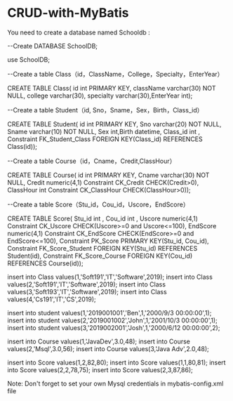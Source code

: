 # CRUD-with-MyBatis

You need to create a database named Schooldb :

--Create DATABASE SchoolDB;

use SchoolDB;

--Create a table Class（id，ClassName，College，Specialty，EnterYear）

CREATE TABLE Class(
  id int PRIMARY KEY,
  className varchar(30) NOT NULL,
  college varchar(30),
  specialty varchar(30),EnterYear int);
  
--Create a table Student（id, Sno，Sname，Sex，Birth，Class_id）

CREATE TABLE Student(
  id int  PRIMARY KEY,
  Sno varchar(20) NOT NULL,
  Sname varchar(10) NOT NULL,
  Sex int,Birth datetime,
  Class_id int ,
  Constraint FK_Student_Class FOREIGN KEY(Class_id) REFERENCES Class(id));
  
--Create a table Course（id，Cname，Credit,ClassHour）

CREATE TABLE Course(
  id int  PRIMARY KEY,
  Cname varchar(30) NOT NULL,
  Credit numeric(4,1) Constraint CK_Credit CHECK(Credit>0),
  ClassHour int Constraint CK_ClassHour CHECK(ClassHour>0));
  
--Create a table Score（Stu_id，Cou_id，Uscore，EndScore）

CREATE TABLE Score(
  Stu_id int ,
  Cou_id int ,
  Uscore numeric(4,1) Constraint CK_Uscore CHECK(Uscore>=0 and Uscore<=100),
  EndScore numeric(4,1) Constraint CK_EndScore CHECK(EndScore>=0 and EndScore<=100),
  Constraint PK_Score PRIMARY KEY(Stu_id, Cou_id),
  Constraint FK_Score_Student FOREIGN KEY(Stu_id) REFERENCES Student(id),
  Constraint FK_Score_Course FOREIGN KEY(Cou_id) REFERENCES Course(id));
  
insert into Class values(1,'Soft191','IT','Software',2019);
insert into Class values(2,'Soft191','IT','Software',2019);
insert into Class values(3,'Soft193','IT','Software',2019);
insert into Class values(4,'Cs191','IT','CS',2019);

insert into student values(1,'2019001001','Ben',1,'2000/9/3 00:00:00',1);
insert into student values(2,'2019001002','John',1,'2001/10/3 00:00:00',1);
insert into student values(3,'2019002001','Josh',1,'2000/6/12 00:00:00',2);

insert into Course values(1,'JavaDev',3.0,48);
insert into Course values(2,'Msql',3.0,56);
insert into Course values(3,'Java Adv',2.0,48);

insert into Score values(1,2,82,80);
insert into Score values(1,1,80,81);
insert into Score values(2,2,78,75);
insert into Score values(2,3,87,86);

Note: Don't forget to set your own Mysql credentials in mybatis-config.xml file
